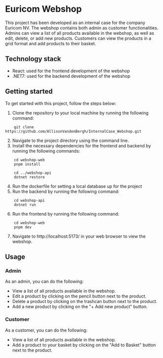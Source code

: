 # Euricom Webshop

This project has been developed as an internal case for the company Euricom NV. The webshop contains both admin as customer functionalities. Admins can view a list of all products available in the webshop, as well as edit, delete, or add new products. Customers can view the products in a grid format and add products to their basket.

## Technology stack
- React: used for the frontend development of the webshop
- .NET7: used for the backend development of the webshop
## Getting started
To get started with this project, follow the steps below: 
1. Clone the repository to your local machine by running the following command: 
```
    git clone https://github.com/AllisonVandenBergh/InternalCase_Webshop.git
```
2. Navigate to the project directory using the command line.
3. Install the necessary dependencies for the frontend and backend by running the following commands:
```
    cd webshop-web
    pnpm install

    cd ../webshop-api
    dotnet restore
```
4. Run the dockerfile for setting a local database up for the project
5. Run the backend by running the following command: 
```
    cd webshop-api
    dotnet run
```
6. Run the frontend by running the following command:
```
    cd webshop-web
    pnpm dev
```
7. Navigate to http://localhost:5173/ in your web browser to view the webshop.

## Usage
### Admin
As an admin, you can do the following:

- View a list of all products available in the webshop.
- Edit a product by clicking on the pencil button next to the product.
- Delete a product by clicking on the trashcan button next to the product.
- Add a new product by clicking on the "+ Add new product" button.

### Customer
As a customer, you can do the following:

- View a list of all products available in the webshop.
- Add a product to your basket by clicking on the "Add to Basket" button next to the product.




